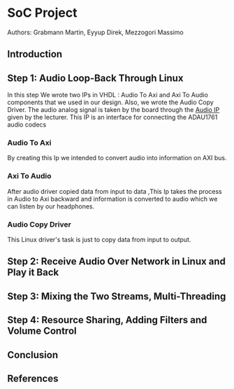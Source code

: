 # SoC Project

Authors: Grabmann Martin, Eyyup Direk, Mezzogori Massimo

## Introduction

## Step 1: Audio Loop-Back Through Linux

In this step We  wrote two IPs in VHDL : Audio To Axi and Axi To Audio components that we used in our design. Also, we wrote the Audio Copy Driver.
The audio analog signal is taken by the board through the [Audio IP][1] given by the lecturer. This IP is an interface for connecting the ADAU1761 audio codecs

### Audio To Axi
By creating this Ip we intended to convert  audio into information on AXI bus.
### Axi To Audio
After audio driver copied data from input to data ,This Ip takes the process in Audio to Axi backward and information is converted to audio which we can listen by our headphones.
### Audio Copy Driver
This Linux driver's task is just to copy data from input to output.

## Step 2: Receive Audio Over Network in Linux and Play it Back

## Step 3: Mixing the Two Streams, Multi-Threading

## Step 4: Resource Sharing, Adding Filters and Volume Control

## Conclusion

## References

[1]: https://github.com/ems-kl/zedboard_audio "Audio IP"
